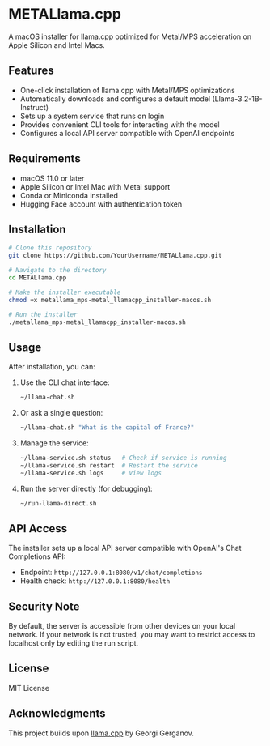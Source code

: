 # METALlama.cpp

A macOS installer for llama.cpp optimized for Metal/MPS acceleration on Apple Silicon and Intel Macs.

## Features

- One-click installation of llama.cpp with Metal/MPS optimizations
- Automatically downloads and configures a default model (Llama-3.2-1B-Instruct)
- Sets up a system service that runs on login
- Provides convenient CLI tools for interacting with the model
- Configures a local API server compatible with OpenAI endpoints

## Requirements

- macOS 11.0 or later
- Apple Silicon or Intel Mac with Metal support
- Conda or Miniconda installed
- Hugging Face account with authentication token

## Installation

```bash
# Clone this repository
git clone https://github.com/YourUsername/METALlama.cpp.git

# Navigate to the directory
cd METALlama.cpp

# Make the installer executable
chmod +x metallama_mps-metal_llamacpp_installer-macos.sh

# Run the installer
./metallama_mps-metal_llamacpp_installer-macos.sh
```

## Usage

After installation, you can:

1. Use the CLI chat interface:
   ```bash
   ~/llama-chat.sh
   ```

2. Or ask a single question:
   ```bash
   ~/llama-chat.sh "What is the capital of France?"
   ```

3. Manage the service:
   ```bash
   ~/llama-service.sh status   # Check if service is running
   ~/llama-service.sh restart  # Restart the service
   ~/llama-service.sh logs     # View logs
   ```

4. Run the server directly (for debugging):
   ```bash
   ~/run-llama-direct.sh
   ```

## API Access

The installer sets up a local API server compatible with OpenAI's Chat Completions API:

- Endpoint: `http://127.0.0.1:8080/v1/chat/completions`
- Health check: `http://127.0.0.1:8080/health`

## Security Note

By default, the server is accessible from other devices on your local network. If your network is not trusted, you may want to restrict access to localhost only by editing the run script.

## License

MIT License

## Acknowledgments

This project builds upon [llama.cpp](https://github.com/ggerganov/llama.cpp) by Georgi Gerganov.